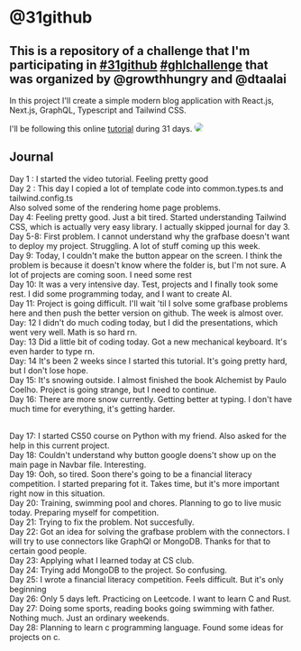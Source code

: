 # @31github

This is a repository of a challenge that I'm participating in [#31github](https://www.instagram.com/p/CzRBtg0IDyx/) [#ghlchallenge](https://www.instagram.com/p/CzRBtg0IDyx/)
that was organized by <strong> @growthhungry </strong> and <strong> @dtaalai </strong>
--------------------------------
In this project I'll create a simple modern blog application with React.js, Next.js, GraphQL, Typescript and Tailwind CSS.

I'll be following this online [tutorial](https://www.youtube.com/watch?v=986hztrfaSQ) during 31 days.
[<img src="https://www.nextplc.co.uk/~/media/Images/N/Next-PLC-V2/content-images/image-gallery/logos/next-black-v2-logo.jpg" style="max-width: 75%; height: auto; border-radius: 8px;">
](https://nextjs.org/)


## Journal
Day 1 : I started the video tutorial. Feeling pretty good
<br/>
Day 2 : This day I copied a lot of template code into common.types.ts and tailwind.config.ts 
<br/>
Also solved some of the rendering home page problems.
<br/>
Day 4:
Feeling pretty good. Just a bit tired. Started understanding Tailwind CSS, which is actually very easy library. I actually skipped journal for day 3.
<br/>
Day 5-8:
First problem. I cannot understand why the grafbase doesn't want to deploy my project. Struggling. A lot of stuff coming up this week.
<br/>
Day 9:
Today, I couldn't make the button appear on the screen. I think the problem is because it doesn't know where the folder is, but I'm not sure. A lot of projects are coming soon. I need some rest
<br/>
Day 10:
It was a very intensive day. Test, projects and I finally took some rest. I did some programming today, and I want to create AI.
<br/>
Day 11:
Project is going difficult. I'll wait 'til I solve some grafbase problems here and then push the better version on github. The week is almost over.
<br/>
Day: 12
I didn't do much coding today, but I did the presentations, which went very well. Math is so hard rn.
<br/>
Day: 13
Did a little bit of coding today. Got a new mechanical keyboard. It's even harder to type rn.
<br/>
Day: 14
It's been 2 weeks since I started this tutorial. It's going pretty hard, but I don't lose hope.
<br/>
Day 15: 
It's snowing outside. I almost finished the book Alchemist by Paulo Coelho.
Project is going strange, but I need to continue.
<br/>
Day 16: 
There are more snow currently. Getting better at typing. I don't have much time for everything, it's getting harder.

<br/>
Day 17:
I started CS50 course on Python with my friend. Also asked for the help in this current project.
<br/>
Day 18:
Couldn't understand why button google doens't show up on the main page in Navbar file. Interesting.
<br/>
Day 19:
Ooh, so tired. Soon there's going to be a financial literacy competition. I started preparing fot it. Takes time, but it's more important right now in this situation.
<br/>
Day 20:
Training, swimming pool and chores. Planning to go to live music today. Preparing myself for competition.
<br/>
Day 21:
Trying to fix the problem. Not succesfully.
<br/>
Day 22:
Got an idea for solving the grafbase problem with the connectors. I will try to use connectors like GraphQl or MongoDB. Thanks for that to certain good people.

<br/>
Day 23:
Applying what I learned today at CS club.
<br/>
Day 24:
Trying add MongoDB to the project. So confusing.
<br/>
Day 25:
I wrote a financial literacy competition. Feels difficult. But it's only beginning
<br/>
Day 26:
Only 5 days left. Practicing on Leetcode. I want to learn C and Rust.
<br/>
Day 27:
Doing some sports, reading books going swimming with father. Nothing much. Just an ordinary weekends.
<br/>
Day 28:
Planning to learn c programming language. Found some ideas for projects on c.

